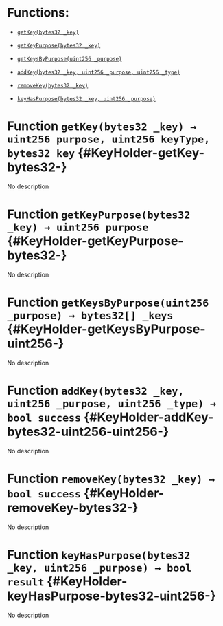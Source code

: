# Functions:

- [`getKey(bytes32 _key)`](#KeyHolder-getKey-bytes32-)

- [`getKeyPurpose(bytes32 _key)`](#KeyHolder-getKeyPurpose-bytes32-)

- [`getKeysByPurpose(uint256 _purpose)`](#KeyHolder-getKeysByPurpose-uint256-)

- [`addKey(bytes32 _key, uint256 _purpose, uint256 _type)`](#KeyHolder-addKey-bytes32-uint256-uint256-)

- [`removeKey(bytes32 _key)`](#KeyHolder-removeKey-bytes32-)

- [`keyHasPurpose(bytes32 _key, uint256 _purpose)`](#KeyHolder-keyHasPurpose-bytes32-uint256-)

# Function `getKey(bytes32 _key) → uint256 purpose, uint256 keyType, bytes32 key` {#KeyHolder-getKey-bytes32-}

No description

# Function `getKeyPurpose(bytes32 _key) → uint256 purpose` {#KeyHolder-getKeyPurpose-bytes32-}

No description

# Function `getKeysByPurpose(uint256 _purpose) → bytes32[] _keys` {#KeyHolder-getKeysByPurpose-uint256-}

No description

# Function `addKey(bytes32 _key, uint256 _purpose, uint256 _type) → bool success` {#KeyHolder-addKey-bytes32-uint256-uint256-}

No description

# Function `removeKey(bytes32 _key) → bool success` {#KeyHolder-removeKey-bytes32-}

No description

# Function `keyHasPurpose(bytes32 _key, uint256 _purpose) → bool result` {#KeyHolder-keyHasPurpose-bytes32-uint256-}

No description
